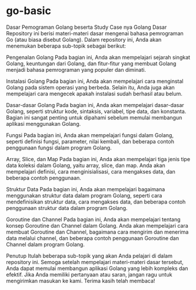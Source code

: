 # go-basic
Dasar Pemograman Golang beserta  Study Case nya
Golang Dasar
Repository ini berisi materi-materi dasar mengenai bahasa pemrograman Go (atau biasa disebut Golang). Dalam repository ini, Anda akan menemukan beberapa sub-topik sebagai berikut:

Pengenalan Golang
Pada bagian ini, Anda akan mempelajari sejarah singkat Golang, keuntungan dari Golang, dan fitur-fitur yang membuat Golang menjadi bahasa pemrograman yang populer dan diminati.

Instalasi Golang
Pada bagian ini, Anda akan mempelajari cara menginstal Golang pada sistem operasi yang berbeda. Selain itu, Anda juga akan mempelajari cara mengecek apakah instalasi sudah berhasil atau belum.

Dasar-dasar Golang
Pada bagian ini, Anda akan mempelajari dasar-dasar Golang, seperti struktur kode, sintaksis, variabel, tipe data, dan konstanta. Bagian ini sangat penting untuk dipahami sebelum memulai membangun aplikasi menggunakan Golang.

Fungsi
Pada bagian ini, Anda akan mempelajari fungsi dalam Golang, seperti definisi fungsi, parameter, nilai kembali, dan beberapa contoh penggunaan fungsi dalam program Golang.

Array, Slice, dan Map
Pada bagian ini, Anda akan mempelajari tiga jenis tipe data koleksi dalam Golang, yaitu array, slice, dan map. Anda akan mempelajari definisi, cara menginisialisasi, cara mengakses data, dan beberapa contoh penggunaan.

Struktur Data
Pada bagian ini, Anda akan mempelajari bagaimana menggunakan struktur data dalam program Golang, seperti cara mendefinisikan struktur data, cara mengakses data, dan beberapa contoh penggunaan struktur data dalam program Golang.

Goroutine dan Channel
Pada bagian ini, Anda akan mempelajari tentang konsep Goroutine dan Channel dalam Golang. Anda akan mempelajari cara membuat Goroutine dan Channel, bagaimana cara mengirim dan menerima data melalui channel, dan beberapa contoh penggunaan Goroutine dan Channel dalam program Golang.

Penutup
Itulah beberapa sub-topik yang akan Anda pelajari di dalam repository ini. Semoga setelah mempelajari materi-materi dasar tersebut, Anda dapat memulai membangun aplikasi Golang yang lebih kompleks dan efektif. Jika Anda memiliki pertanyaan atau saran, jangan ragu untuk mengirimkan masukan ke kami. Terima kasih telah membaca!
